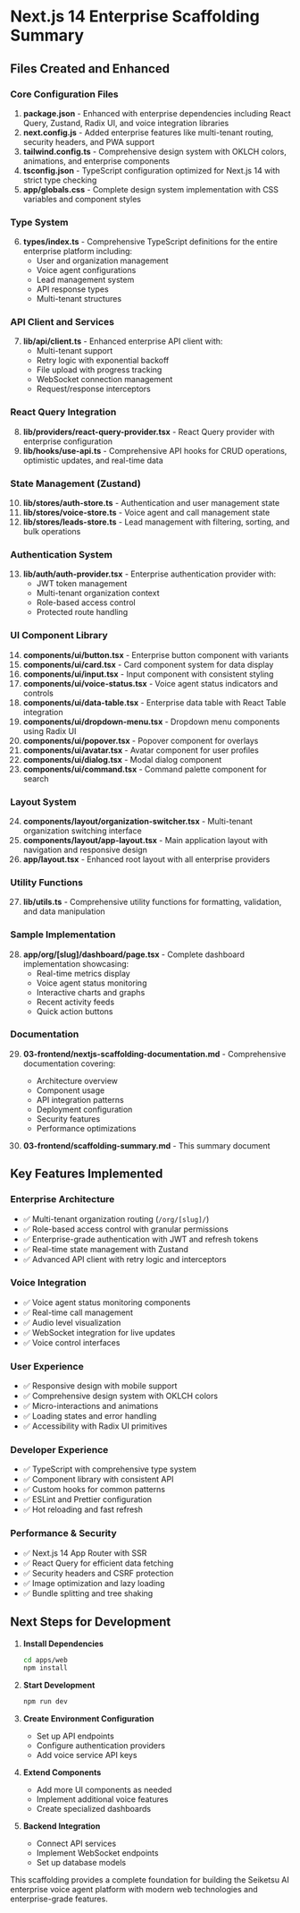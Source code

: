 # Next.js 14 Enterprise Scaffolding Summary

## Files Created and Enhanced

### Core Configuration Files
1. **package.json** - Enhanced with enterprise dependencies including React Query, Zustand, Radix UI, and voice integration libraries
2. **next.config.js** - Added enterprise features like multi-tenant routing, security headers, and PWA support
3. **tailwind.config.ts** - Comprehensive design system with OKLCH colors, animations, and enterprise components
4. **tsconfig.json** - TypeScript configuration optimized for Next.js 14 with strict type checking
5. **app/globals.css** - Complete design system implementation with CSS variables and component styles

### Type System
6. **types/index.ts** - Comprehensive TypeScript definitions for the entire enterprise platform including:
   - User and organization management
   - Voice agent configurations
   - Lead management system
   - API response types
   - Multi-tenant structures

### API Client and Services
7. **lib/api/client.ts** - Enhanced enterprise API client with:
   - Multi-tenant support
   - Retry logic with exponential backoff
   - File upload with progress tracking
   - WebSocket connection management
   - Request/response interceptors

### React Query Integration
8. **lib/providers/react-query-provider.tsx** - React Query provider with enterprise configuration
9. **lib/hooks/use-api.ts** - Comprehensive API hooks for CRUD operations, optimistic updates, and real-time data

### State Management (Zustand)
10. **lib/stores/auth-store.ts** - Authentication and user management state
11. **lib/stores/voice-store.ts** - Voice agent and call management state  
12. **lib/stores/leads-store.ts** - Lead management with filtering, sorting, and bulk operations

### Authentication System
13. **lib/auth/auth-provider.tsx** - Enterprise authentication provider with:
    - JWT token management
    - Multi-tenant organization context
    - Role-based access control
    - Protected route handling

### UI Component Library
14. **components/ui/button.tsx** - Enterprise button component with variants
15. **components/ui/card.tsx** - Card component system for data display
16. **components/ui/input.tsx** - Input component with consistent styling
17. **components/ui/voice-status.tsx** - Voice agent status indicators and controls
18. **components/ui/data-table.tsx** - Enterprise data table with React Table integration
19. **components/ui/dropdown-menu.tsx** - Dropdown menu components using Radix UI
20. **components/ui/popover.tsx** - Popover component for overlays
21. **components/ui/avatar.tsx** - Avatar component for user profiles
22. **components/ui/dialog.tsx** - Modal dialog component
23. **components/ui/command.tsx** - Command palette component for search

### Layout System
24. **components/layout/organization-switcher.tsx** - Multi-tenant organization switching interface
25. **components/layout/app-layout.tsx** - Main application layout with navigation and responsive design
26. **app/layout.tsx** - Enhanced root layout with all enterprise providers

### Utility Functions
27. **lib/utils.ts** - Comprehensive utility functions for formatting, validation, and data manipulation

### Sample Implementation
28. **app/org/[slug]/dashboard/page.tsx** - Complete dashboard implementation showcasing:
    - Real-time metrics display
    - Voice agent status monitoring
    - Interactive charts and graphs
    - Recent activity feeds
    - Quick action buttons

### Documentation
29. **03-frontend/nextjs-scaffolding-documentation.md** - Comprehensive documentation covering:
    - Architecture overview
    - Component usage
    - API integration patterns
    - Deployment configuration
    - Security features
    - Performance optimizations

30. **03-frontend/scaffolding-summary.md** - This summary document

## Key Features Implemented

### Enterprise Architecture
- ✅ Multi-tenant organization routing (`/org/[slug]/`)
- ✅ Role-based access control with granular permissions
- ✅ Enterprise-grade authentication with JWT and refresh tokens
- ✅ Real-time state management with Zustand
- ✅ Advanced API client with retry logic and interceptors

### Voice Integration
- ✅ Voice agent status monitoring components
- ✅ Real-time call management
- ✅ Audio level visualization
- ✅ WebSocket integration for live updates
- ✅ Voice control interfaces

### User Experience
- ✅ Responsive design with mobile support
- ✅ Comprehensive design system with OKLCH colors
- ✅ Micro-interactions and animations
- ✅ Loading states and error handling
- ✅ Accessibility with Radix UI primitives

### Developer Experience
- ✅ TypeScript with comprehensive type system
- ✅ Component library with consistent API
- ✅ Custom hooks for common patterns
- ✅ ESLint and Prettier configuration
- ✅ Hot reloading and fast refresh

### Performance & Security
- ✅ Next.js 14 App Router with SSR
- ✅ React Query for efficient data fetching
- ✅ Security headers and CSRF protection
- ✅ Image optimization and lazy loading
- ✅ Bundle splitting and tree shaking

## Next Steps for Development

1. **Install Dependencies**
   ```bash
   cd apps/web
   npm install
   ```

2. **Start Development**
   ```bash
   npm run dev
   ```

3. **Create Environment Configuration**
   - Set up API endpoints
   - Configure authentication providers
   - Add voice service API keys

4. **Extend Components**
   - Add more UI components as needed
   - Implement additional voice features
   - Create specialized dashboards

5. **Backend Integration**
   - Connect API services
   - Implement WebSocket endpoints
   - Set up database models

This scaffolding provides a complete foundation for building the Seiketsu AI enterprise voice agent platform with modern web technologies and enterprise-grade features.